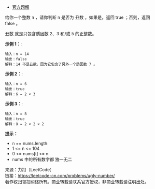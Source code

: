 * [官方题解](https://leetcode-cn.com/problems/ugly-number/solution/chou-shu-by-leetcode-solution-fazd/)

给你一个整数 n ，请你判断 n 是否为 丑数 。如果是，返回 true ；否则，返回 false 。

丑数 就是只包含质因数 2、3 和/或 5 的正整数。

**示例 1：**:<br>
```
输入：n = 14
输出：false
解释：14 不是丑数，因为它包含了另外一个质因数 7 。
```

**示例 2：**:<br>

```
输入：n = 6
输出：true
解释：6 = 2 × 3
```

**示例 3：**:<br>

```
输入：n = 8
输出：true
解释：8 = 2 × 2 × 2
```

**提示：** <br>
* n == nums.length
* 1 <= n <= 104
* 0 <= nums[i] <= n
* nums 中的所有数字都 独一无二


来源：力扣（LeetCode）<br>
链接：https://leetcode-cn.com/problems/ugly-number/<br>
著作权归领扣网络所有。商业转载请联系官方授权，非商业转载请注明出处。<br>